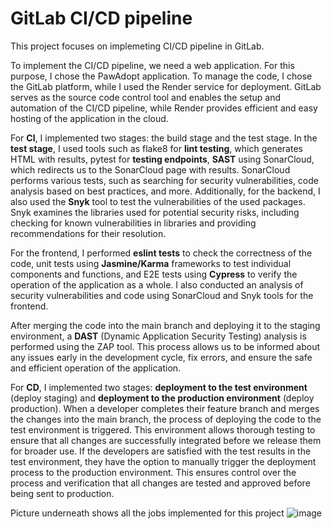 # GitLab CI/CD pipeline

This project focuses on implemeting CI/CD pipeline in GitLab.

To implement the CI/CD pipeline, we need a web application. For this purpose, I chose the PawAdopt application. To manage the code, I chose the GitLab platform, while I used the Render service for deployment. 
GitLab serves as the source code control tool and enables the setup and automation of the CI/CD pipeline, while Render provides efficient and easy hosting of the application in the cloud.

For **CI**, I implemented two stages: the build stage and the test stage. 
In the **test stage**, I used tools such as flake8 for **lint testing**, which generates HTML with results, pytest for **testing endpoints**, **SAST** using SonarCloud, which redirects us to the SonarCloud page with results.
SonarCloud performs various tests, such as searching for security vulnerabilities, code analysis based on best practices, and more. Additionally, for the backend, I also used the **Snyk** tool to test the vulnerabilities of the used packages. Snyk examines the libraries used for potential security risks, including checking for known vulnerabilities in libraries and providing recommendations for their resolution. 

For the frontend, I performed **eslint tests** to check the correctness of the code, unit tests using **Jasmine/Karma** frameworks to test individual components and functions, and E2E tests using **Cypress** to verify the operation of the application as a whole. I also conducted an analysis of security vulnerabilities and code using SonarCloud and Snyk tools for the frontend. 

After merging the code into the main branch and deploying it to the staging environment, a **DAST** (Dynamic Application Security Testing) analysis is performed using the ZAP tool. This process allows us to be informed about any issues early in the development cycle, fix errors, and ensure the safe and efficient operation of the application.

For **CD**, I implemented two stages: **deployment to the test environment** (deploy staging) and **deployment to the production environment** (deploy production). When a developer completes their feature branch and merges the changes into the main branch, the process of deploying the code to the test environment is triggered. This environment allows thorough testing to ensure that all changes are successfully integrated before we release them for broader use. 
If the developers are satisfied with the test results in the test environment, they have the option to manually trigger the deployment process to the production environment. 
This ensures control over the process and verification that all changes are tested and approved before being sent to production.

Picture underneath shows all the jobs implemented for this project
![image](https://github.com/Dzana-K/gitlab-ci-cd-pipeline/assets/124843892/0c3bd8a5-c834-46c7-a369-5321b57b16d9)
